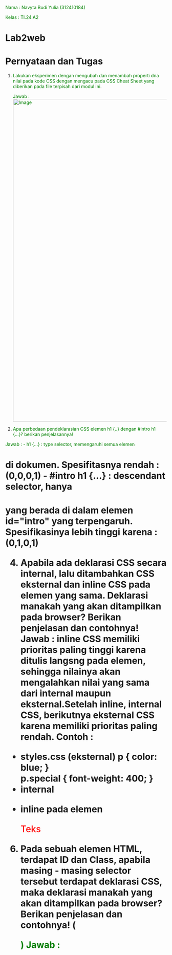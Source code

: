 Nama  : Navyta Budi Yulia (312410184)

Kelas : TI.24.A2

# Lab2web
# Pernyataan dan Tugas
1. Lakukan eksperimen dengan mengubah dan menambah properti dna nilai pada kode CSS dengan mengacu pada CSS Cheat Sheet yang diberikan pada file terpisah dari modul ini.
   
   Jawab :
   <img width="960" height="1008" alt="Image" src="https://github.com/user-attachments/assets/e1bbd02a-6159-4306-8f4b-f178c605b4b0" />

2. Apa perbedaan pendeklarasian CSS elemen h1 {..} dengan #intro h1 {...}? berikan penjelasannya!
   
Jawab : - h1 {...} : type selector, memengaruhi semua elemen <h1> di dokumen. Spesifitasnya rendah : (0,0,0,1)
        - #intro h1 {...} : descendant selector, hanya <h1> yang berada di dalam elemen id="intro" yang terpengaruh. Spesifikasinya lebih tinggi karena : (0,1,0,1)

4. Apabila ada deklarasi CSS secara internal, lalu ditambahkan CSS eksternal dan inline CSS pada elemen yang sama. Deklarasi manakah yang akan ditampilkan pada browser? Berikan penjelasan dan contohnya!
Jawab : inline CSS memiliki prioritas paling tinggi karena ditulis langsng pada elemen, sehingga nilainya akan mengalahkan nilai yang sama dari internal maupun eksternal.Setelah inline, internal CSS, berikutnya eksternal CSS karena memiliki prioritas paling rendah.
Contoh :
- styles.css (eksternal)
  p { color: blue; }         
  p.special { font-weight: 400; }
- <head> internal
<style>
  p { color: green; }  
  p.special { font-weight: 500; }
</style>
- inline pada elemen
  <p id="t1" class="special" style="color: red;">Teks</p>


6. Pada sebuah elemen HTML, terdapat ID dan Class, apabila masing - masing selector tersebut terdapat deklarasi CSS, maka deklarasi manakah yang akan ditampilkan pada browser? Berikan penjelasan dan contohnya! (<P id="paragraf-1" class="text-paragraf">)
Jawab :
